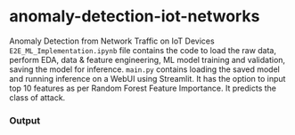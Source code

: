 # anomaly-detection-iot-networks
Anomaly Detection from Network Traffic on IoT Devices
`E2E_ML_Implementation.ipynb` file contains the code to load the raw data, perform EDA, data & feature engineering, ML model training and validation, saving the model for inference.
`main.py` contains loading the saved model and running inference on a WebUI using Streamlit. It has the option to input top 10 features as per Random Forest Feature Importance. It predicts the class of attack.

### Output
